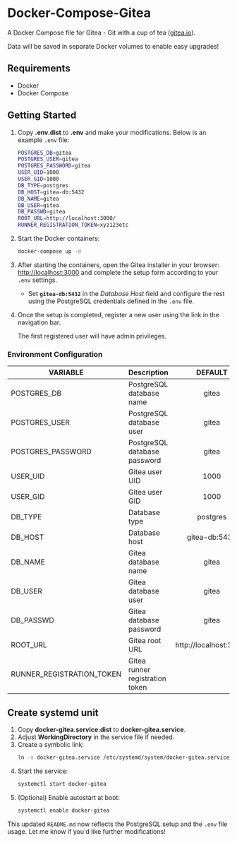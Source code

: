 # Docker-Compose-Gitea

A Docker Compose file for Gitea - Git with a cup of tea ([gitea.io](https://gitea.io)).

Data will be saved in separate Docker volumes to enable easy upgrades!

## Requirements

* Docker
* Docker Compose

## Getting Started

1. Copy **.env.dist** to **.env** and make your modifications. Below is an example `.env` file:
    ```bash
    POSTGRES_DB=gitea
    POSTGRES_USER=gitea
    POSTGRES_PASSWORD=gitea
    USER_UID=1000
    USER_GID=1000
    DB_TYPE=postgres
    DB_HOST=gitea-db:5432
    DB_NAME=gitea
    DB_USER=gitea
    DB_PASSWD=gitea
    ROOT_URL=http://localhost:3000/
    RUNNER_REGISTRATION_TOKEN=xyz123etc
    ```

2. Start the Docker containers:
    ```bash
    docker-compose up -d
    ```

3. After starting the containers, open the Gitea installer in your browser: [http://localhost:3000](http://localhost:3000) and complete the setup form according to your `.env` settings.

    - Set **`gitea-db:5432`** in the _Database Host_ field and configure the rest using the PostgreSQL credentials defined in the `.env` file.

4. Once the setup is completed, register a new user using the link in the navigation bar.

    The first registered user will have admin privileges.

### Environment Configuration

| VARIABLE              | Description                       | DEFAULT       |
| ----------------------|-----------------------------------|:-------------:|               
| POSTGRES_DB           | PostgreSQL database name          |gitea          |
| POSTGRES_USER         | PostgreSQL database user          |gitea          |
| POSTGRES_PASSWORD     | PostgreSQL database password      |gitea          |
| USER_UID              | Gitea user UID                    |1000           |
| USER_GID              | Gitea user GID                    |1000           |
| DB_TYPE               | Database type                     |postgres       |
| DB_HOST               | Database host                     |gitea-db:5432  |
| DB_NAME               | Gitea database name               |gitea          |
| DB_USER               | Gitea database user               |gitea          |
| DB_PASSWD             | Gitea database password           |gitea          |
| ROOT_URL              | Gitea root URL                    |http://localhost:3000/ |
| RUNNER_REGISTRATION_TOKEN | Gitea runner registration token |               |

## Create systemd unit

1. Copy **docker-gitea.service.dist** to **docker-gitea.service**.
2. Adjust **WorkingDirectory** in the service file if needed.
3. Create a symbolic link: 
    ```bash
    ln -s docker-gitea.service /etc/systemd/system/docker-gitea.service
    ```
4. Start the service: 
    ```bash
    systemctl start docker-gitea
    ```
5. (Optional) Enable autostart at boot:
    ```bash
    systemctl enable docker-gitea
    ```

This updated `README.md` now reflects the PostgreSQL setup and the `.env` file usage. Let me know if you'd like further modifications!
